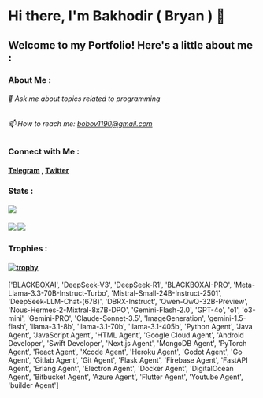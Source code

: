 # Hi there, I'm Bakhodir ( Bryan ) 👋

## Welcome to my Portfolio! Here's a little about me :

### About Me :
###### 💬 Ask me about topics related to programming
###### 📫 How to reach me: bobov1190@gmail.com

### Connect with Me :
#### [Telegram](https://t.me/bryan1101) , [Twitter](https://x.com/edge_name)

### Stats :
#### ![](http://github-profile-summary-cards.vercel.app/api/cards/profile-details?username=bobov1190&theme=transparent)
#### ![](http://github-profile-summary-cards.vercel.app/api/cards/stats?username=bobov1190&theme=transparent) ![](http://github-profile-summary-cards.vercel.app/api/cards/productive-time?username=bobov1190&theme=transparent&utcOffset=8)

### Trophies :

#### [![trophy](https://github-profile-trophy.vercel.app/?username=bobov1190)](https://github.com/bobov1190/github-profile-trophy)

['BLACKBOXAI', 'DeepSeek-V3', 'DeepSeek-R1', 'BLACKBOXAI-PRO', 'Meta-Llama-3.3-70B-Instruct-Turbo', 'Mistral-Small-24B-Instruct-2501', 'DeepSeek-LLM-Chat-(67B)', 'DBRX-Instruct', 'Qwen-QwQ-32B-Preview', 'Nous-Hermes-2-Mixtral-8x7B-DPO', 'Gemini-Flash-2.0', 'GPT-4o', 'o1', 'o3-mini', 'Gemini-PRO', 'Claude-Sonnet-3.5', 'ImageGeneration', 'gemini-1.5-flash', 'llama-3.1-8b', 'llama-3.1-70b', 'llama-3.1-405b', 'Python Agent', 'Java Agent', 'JavaScript Agent', 'HTML Agent', 'Google Cloud Agent', 'Android Developer', 'Swift Developer', 'Next.js Agent', 'MongoDB Agent', 'PyTorch Agent', 'React Agent', 'Xcode Agent', 'Heroku Agent', 'Godot Agent', 'Go Agent', 'Gitlab Agent', 'Git Agent', 'Flask Agent', 'Firebase Agent', 'FastAPI Agent', 'Erlang Agent', 'Electron Agent', 'Docker Agent', 'DigitalOcean Agent', 'Bitbucket Agent', 'Azure Agent', 'Flutter Agent', 'Youtube Agent', 'builder Agent']

